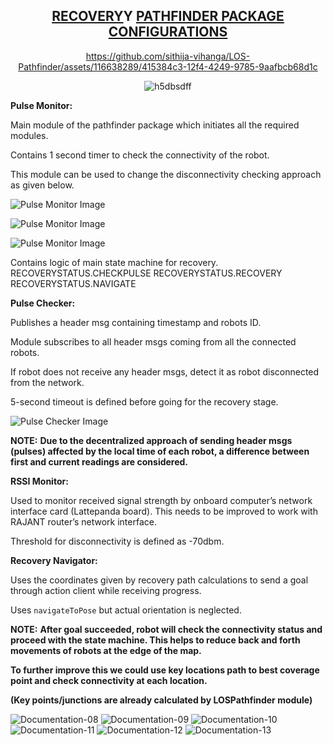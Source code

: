 <div style="text-align: center;">





## **<u>RECOVERY</u>Y <u>PATHFINDER PACKAGE CONFIGURATIONS</u>**

https://github.com/sithija-vihanga/LOS-Pathfinder/assets/116638289/415384c3-12f4-4249-9785-9aafbcb68d1c

![h5dbsdff](https://github.com/sithija-vihanga/LOS-Pathfinder/assets/116638289/dd133e2f-5cb8-4704-8506-03531cdbbb1d)


</div>

**Pulse Monitor:**

Main module of the pathfinder package which initiates all the required modules.

Contains 1 second timer to check the connectivity of the robot.

This module can be used to change the disconnectivity checking approach as given below.

![Pulse Monitor Image](https://github.com/sithija-vihanga/LOS-Pathfinder/assets/116638289/ff7f3dbe-0d9b-4bdf-8163-8d7f313300c8)

![Pulse Monitor Image](https://github.com/sithija-vihanga/LOS-Pathfinder/assets/116638289/8565cbcf-ad58-4fdb-9926-1d68c1cd7bd6)

![Pulse Monitor Image](https://github.com/sithija-vihanga/LOS-Pathfinder/assets/116638289/30524ee2-44ee-4f76-bf1d-9d9be2f86af7)

Contains logic of main state machine for recovery. RECOVERYSTATUS.CHECKPULSE RECOVERYSTATUS.RECOVERY RECOVERYSTATUS.NAVIGATE

**Pulse Checker:**

Publishes a header msg containing timestamp and robots ID.

Module subscribes to all header msgs coming from all the connected robots.

If robot does not receive any header msgs, detect it as robot disconnected from the network.

5-second timeout is defined before going for the recovery stage.

![Pulse Checker Image](https://github.com/sithija-vihanga/LOS-Pathfinder/assets/116638289/2032370f-7eef-4873-afa3-aa083c83ab6d)

**NOTE:** **Due to the decentralized approach of sending header msgs (pulses) affected by the local time of each robot, a difference between first and current readings are considered.**

**RSSI Monitor:**

Used to monitor received signal strength by onboard computer’s network interface card (Lattepanda board). This needs to be improved to work with RAJANT router’s network interface.

Threshold for disconnectivity is defined as -70dbm.

**Recovery Navigator:**

Uses the coordinates given by recovery path calculations to send a goal through action client while receiving progress.

Uses `navigateToPose` but actual orientation is neglected.

**NOTE:** **After goal succeeded, robot will check the connectivity status and proceed with the state machine. This helps to reduce back and forth movements of robots at the edge of the map.**

**To further improve this we could use key locations path to best coverage point and check connectivity at each location.**

**(Key points/junctions are already calculated by LOSPathfinder module)**


![Documentation-08](https://github.com/sithija-vihanga/LOS-Pathfinder/assets/116638289/66bc04ba-909e-41f7-8e2e-c71cf94f5d32)
![Documentation-09](https://github.com/sithija-vihanga/LOS-Pathfinder/assets/116638289/abb6fea6-7009-4abb-b7ee-41f891c0a576)
![Documentation-10](https://github.com/sithija-vihanga/LOS-Pathfinder/assets/116638289/b03b77ef-b2e3-4c3e-b6ba-7905070d1a72)
![Documentation-11](https://github.com/sithija-vihanga/LOS-Pathfinder/assets/116638289/1d9b67c9-514e-4ee0-a605-b2f849c1e21f)
![Documentation-12](https://github.com/sithija-vihanga/LOS-Pathfinder/assets/116638289/c5e09c81-259a-4eb7-8722-a0542e698c51)
![Documentation-13](https://github.com/sithija-vihanga/LOS-Pathfinder/assets/116638289/443ffd0e-10e7-4ba6-aabf-76da6a5c8477)
